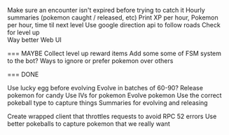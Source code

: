 
Make sure an encounter isn't expired before trying to catch it
Hourly summaries (pokemon caught / released, etc)
  Print XP per hour, Pokemon per hour, time til next level
Use google direction api to follow roads
Check for level up  
Way better Web UI

=== MAYBE
Collect level up reward items
Add some some of FSM system to the bot?
Ways to ignore or prefer pokemon over others

=== DONE

Use lucky egg before evolving
Evolve in batches of 60-90?
Release pokemon for candy
Use IVs for pokemon
Evolve pokemon
Use the correct pokeball type to capture things
Summaries for evolving and releasing

Create wrapped client that throttles requests to avoid RPC 52 errors
Use better pokeballs to capture pokemon that we really want
